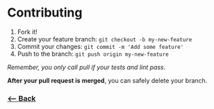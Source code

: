 # Contributing

1. Fork it!
2. Create your feature branch: `git checkout -b my-new-feature`
3. Commit your changes: `git commit -m 'Add some feature'`
4. Push to the branch: `git push origin my-new-feature`

*Remember, you only call pull if your tests and lint pass.*

**After your pull request is merged**, you can safely delete your branch.

### [<-- Back](https://github.com/afonsopacifer/react-pomodoro/)
